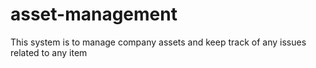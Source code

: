 # asset-management
This system is to manage company assets and keep track of any issues related to any item
